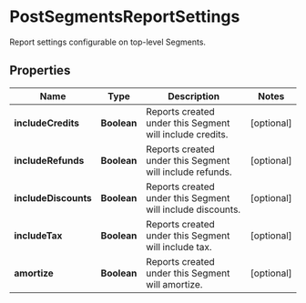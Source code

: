 

# PostSegmentsReportSettings

Report settings configurable on top-level Segments.

## Properties

| Name | Type | Description | Notes |
|------------ | ------------- | ------------- | -------------|
|**includeCredits** | **Boolean** | Reports created under this Segment will include credits. |  [optional] |
|**includeRefunds** | **Boolean** | Reports created under this Segment will include refunds. |  [optional] |
|**includeDiscounts** | **Boolean** | Reports created under this Segment will include discounts. |  [optional] |
|**includeTax** | **Boolean** | Reports created under this Segment will include tax. |  [optional] |
|**amortize** | **Boolean** | Reports created under this Segment will amortize. |  [optional] |



